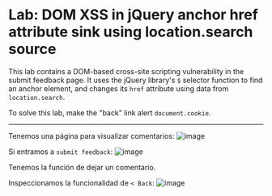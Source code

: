 # Lab: DOM XSS in jQuery anchor href attribute sink using location.search source

This lab contains a DOM-based cross-site scripting vulnerability in the submit feedback page. It uses the jQuery library's `$` selector function to find an anchor element, and changes its `href` attribute using data from `location.search`.

To solve this lab, make the "back" link alert `document.cookie`.

---

Tenemos una página para visualizar comentarios:
![image](https://github.com/user-attachments/assets/c51ee4ab-fecc-4c7e-a839-55ebac682c97)


Si entramos a `submit feedback`:
![image](https://github.com/user-attachments/assets/98eafaa0-6259-411e-bed4-9b368e31ef88)

Tenemos la función de dejar un comentario.

Inspeccionamos la funcionalidad de `< Back`:
![image](https://github.com/user-attachments/assets/5e0b44b4-75ba-484a-9fe8-6079610571d1)



